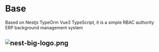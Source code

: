 # Base
Based on Nestjs TypeOrm Vue3 TypeScript, it is a simple RBAC authority ERP background management system
## ![nest-big-logo.png](https://s2.loli.net/2021/12/27/WL6gOIBkDx9aYts.png)

